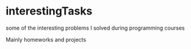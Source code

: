 # interestingTasks
some of the interesting problems I solved during programming courses

Mainly homeworks and projects

